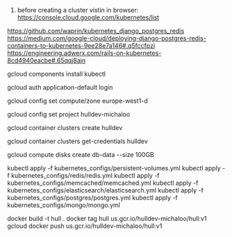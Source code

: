 1. before creating a cluster vistin in browser:
https://console.cloud.google.com/kubernetes/list


https://github.com/waprin/kubernetes_django_postgres_redis
https://medium.com/google-cloud/deploying-django-postgres-redis-containers-to-kubernetes-9ee28e7a146#.q5fccfpzi
https://engineering.adwerx.com/rails-on-kubernetes-8cd4940eacbe#.65qqj8ajn

gcloud components install kubectl

gcloud auth application-default login

gcloud config set compute/zone europe-west1-d

gcloud config set project hulldev-michaloo

gcloud container clusters create hulldev

gcloud container clusters get-credentials hulldev

gcloud compute disks create db-data --size 100GB

kubectl apply -f kubernetes_configs/persistent-volumes.yml
kubectl apply -f kubernetes_configs/redis/redis.yml
kubectl apply -f kubernetes_configs/memcached/memcached.yml
kubectl apply -f kubernetes_configs/elasticsearch/elasticsearch.yml
kubectl apply -f kubernetes_configs/postgres/postgres.yml
kubectl apply -f kubernetes_configs/mongo/mongo.yml


docker build -t hull .
docker tag hull us.gcr.io/hulldev-michaloo/hull:v1
gcloud docker push us.gcr.io/hulldev-michaloo/hull:v1
